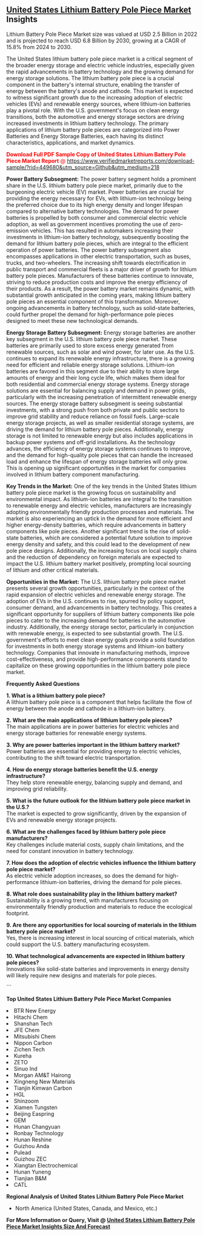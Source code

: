 <h2><a href="https://www.verifiedmarketreports.com/download-sample/?rid=449680&amp;utm_source=Github&amp;utm_medium=218" target="_blank">United States Lithium Battery Pole Piece Market</a> Insights</h2><p>Lithium Battery Pole Piece Market size was valued at USD 2.5 Billion in 2022 and is projected to reach USD 6.8 Billion by 2030, growing at a CAGR of 15.8% from 2024 to 2030.</p><p> <p>The United States lithium battery pole piece market is a critical segment of the broader energy storage and electric vehicle industries, especially given the rapid advancements in battery technology and the growing demand for energy storage solutions. The lithium battery pole piece is a crucial component in the battery's internal structure, enabling the transfer of energy between the battery's anode and cathode. This market is expected to witness significant growth due to the increasing adoption of electric vehicles (EVs) and renewable energy sources, where lithium-ion batteries play a pivotal role. With the U.S. government's focus on clean energy transitions, both the automotive and energy storage sectors are driving increased investments in lithium battery technology. The primary applications of lithium battery pole pieces are categorized into Power Batteries and Energy Storage Batteries, each having its distinct characteristics, applications, and market dynamics. <p><span class=""><span style="color: #ff0000;"><strong>Download Full PDF Sample Copy of United States Lithium Battery Pole Piece Market Report</strong> @ </span><a href="https://www.verifiedmarketreports.com/download-sample/?rid=449680&amp;utm_source=Github&amp;utm_medium=218" target="_blank">https://www.verifiedmarketreports.com/download-sample/?rid=449680&amp;utm_source=Github&amp;utm_medium=218</a></span></p></p> <p><strong>Power Battery Subsegment:</strong> The power battery segment holds a prominent share in the U.S. lithium battery pole piece market, primarily due to the burgeoning electric vehicle (EV) market. Power batteries are crucial for providing the energy necessary for EVs, with lithium-ion technology being the preferred choice due to its high energy density and longer lifespan compared to alternative battery technologies. The demand for power batteries is propelled by both consumer and commercial electric vehicle adoption, as well as government incentives promoting the use of zero-emission vehicles. This has resulted in automakers increasing their investments in lithium-ion battery technology, subsequently boosting the demand for lithium battery pole pieces, which are integral to the efficient operation of power batteries. The power battery subsegment also encompasses applications in other electric transportation, such as buses, trucks, and two-wheelers. The increasing shift towards electrification in public transport and commercial fleets is a major driver of growth for lithium battery pole pieces. Manufacturers of these batteries continue to innovate, striving to reduce production costs and improve the energy efficiency of their products. As a result, the power battery market remains dynamic, with substantial growth anticipated in the coming years, making lithium battery pole pieces an essential component of this transformation. Moreover, ongoing advancements in battery technology, such as solid-state batteries, could further propel the demand for high-performance pole pieces designed to meet these new technological demands. <p><strong>Energy Storage Battery Subsegment:</strong> Energy storage batteries are another key subsegment in the U.S. lithium battery pole piece market. These batteries are primarily used to store excess energy generated from renewable sources, such as solar and wind power, for later use. As the U.S. continues to expand its renewable energy infrastructure, there is a growing need for efficient and reliable energy storage solutions. Lithium-ion batteries are favored in this segment due to their ability to store large amounts of energy and their long cycle life, which makes them ideal for both residential and commercial energy storage systems. Energy storage solutions are essential for balancing supply and demand in power grids, particularly with the increasing penetration of intermittent renewable energy sources. The energy storage battery subsegment is seeing substantial investments, with a strong push from both private and public sectors to improve grid stability and reduce reliance on fossil fuels. Large-scale energy storage projects, as well as smaller residential storage systems, are driving the demand for lithium battery pole pieces. Additionally, energy storage is not limited to renewable energy but also includes applications in backup power systems and off-grid installations. As the technology advances, the efficiency of energy storage systems continues to improve, and the demand for high-quality pole pieces that can handle the increased load and enhance the lifespan of energy storage batteries will only grow. This is opening up significant opportunities in the market for companies involved in lithium battery component manufacturing. <p><strong>Key Trends in the Market:</strong> One of the key trends in the United States lithium battery pole piece market is the growing focus on sustainability and environmental impact. As lithium-ion batteries are integral to the transition to renewable energy and electric vehicles, manufacturers are increasingly adopting environmentally friendly production processes and materials. The market is also experiencing an uptick in the demand for more efficient and higher energy-density batteries, which require advancements in battery components like pole pieces. Another significant trend is the rise of solid-state batteries, which are considered a potential future solution to improve energy density and safety, and this could lead to the development of new pole piece designs. Additionally, the increasing focus on local supply chains and the reduction of dependency on foreign materials are expected to impact the U.S. lithium battery market positively, prompting local sourcing of lithium and other critical materials. <p><strong>Opportunities in the Market:</strong> The U.S. lithium battery pole piece market presents several growth opportunities, particularly in the context of the rapid expansion of electric vehicles and renewable energy storage. The adoption of EVs in the U.S. continues to rise, spurred by policy support, consumer demand, and advancements in battery technology. This creates a significant opportunity for suppliers of lithium battery components like pole pieces to cater to the increasing demand for batteries in the automotive industry. Additionally, the energy storage sector, particularly in conjunction with renewable energy, is expected to see substantial growth. The U.S. government's efforts to meet clean energy goals provide a solid foundation for investments in both energy storage systems and lithium-ion battery technology. Companies that innovate in manufacturing methods, improve cost-effectiveness, and provide high-performance components stand to capitalize on these growing opportunities in the lithium battery pole piece market. <p><strong>Frequently Asked Questions</strong></p> <p><strong>1. What is a lithium battery pole piece?</strong><br> A lithium battery pole piece is a component that helps facilitate the flow of energy between the anode and cathode in a lithium-ion battery.</p> <p><strong>2. What are the main applications of lithium battery pole pieces?</strong><br> The main applications are in power batteries for electric vehicles and energy storage batteries for renewable energy systems.</p> <p><strong>3. Why are power batteries important in the lithium battery market?</strong><br> Power batteries are essential for providing energy to electric vehicles, contributing to the shift toward electric transportation.</p> <p><strong>4. How do energy storage batteries benefit the U.S. energy infrastructure?</strong><br> They help store renewable energy, balancing supply and demand, and improving grid reliability.</p> <p><strong>5. What is the future outlook for the lithium battery pole piece market in the U.S.?</strong><br> The market is expected to grow significantly, driven by the expansion of EVs and renewable energy storage projects.</p> <p><strong>6. What are the challenges faced by lithium battery pole piece manufacturers?</strong><br> Key challenges include material costs, supply chain limitations, and the need for constant innovation in battery technology.</p> <p><strong>7. How does the adoption of electric vehicles influence the lithium battery pole piece market?</strong><br> As electric vehicle adoption increases, so does the demand for high-performance lithium-ion batteries, driving the demand for pole pieces.</p> <p><strong>8. What role does sustainability play in the lithium battery market?</strong><br> Sustainability is a growing trend, with manufacturers focusing on environmentally friendly production and materials to reduce the ecological footprint.</p> <p><strong>9. Are there any opportunities for local sourcing of materials in the lithium battery pole piece market?</strong><br> Yes, there is increasing interest in local sourcing of critical materials, which could support the U.S. battery manufacturing ecosystem.</p> <p><strong>10. What technological advancements are expected in lithium battery pole pieces?</strong><br> Innovations like solid-state batteries and improvements in energy density will likely require new designs and materials for pole pieces.</p> ```</p><p><strong>Top United States Lithium Battery Pole Piece Market Companies</strong></p><div data-test-id=""><p><li>BTR New Energy</li><li> Hitachi Chem</li><li> Shanshan Tech</li><li> JFE Chem</li><li> Mitsubishi Chem</li><li> Nippon Carbon</li><li> Zichen Tech</li><li> Kureha</li><li> ZETO</li><li> Sinuo Ind</li><li> Morgan AM&T Hairong</li><li> Xingneng New Materials</li><li> Tianjin Kimwan Carbon</li><li> HGL</li><li> Shinzoom</li><li> Xiamen Tungsten</li><li> Beijing Easpring</li><li> GEM</li><li> Hunan Changyuan</li><li> Ronbay Technology</li><li> Hunan Reshine</li><li> Guizhou Anda</li><li> Pulead</li><li> Guizhou ZEC</li><li> Xiangtan Electrochemical</li><li> Hunan Yuneng</li><li> Tianjian B&M</li><li> CATL</li></p><div><strong>Regional Analysis of&nbsp;United States Lithium Battery Pole Piece Market</strong></div><ul><li dir="ltr"><p dir="ltr">North America&nbsp;(United States, Canada, and Mexico, etc.)</p></li></ul><p><strong>For More Information or Query, Visit @&nbsp;</strong><strong><a href="https://www.verifiedmarketreports.com/product/lithium-battery-pole-piece-market/?utm_source=Github&amp;utm_medium=218" target="_blank">United States Lithium Battery Pole Piece Market Insights Size And Forecast</a></strong></p></div>
